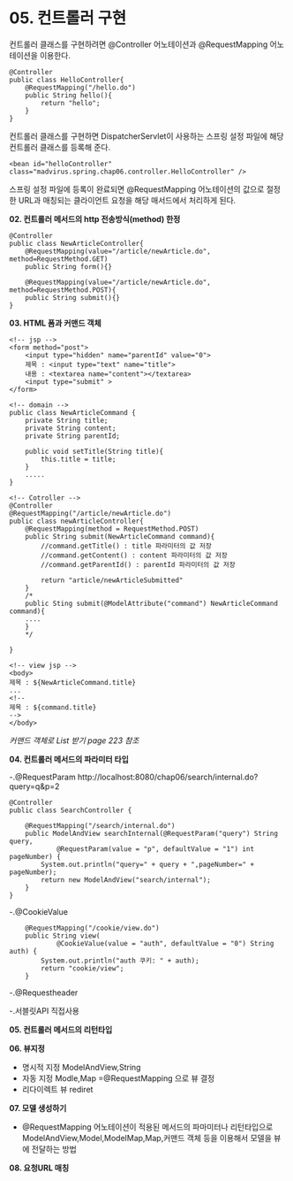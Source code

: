 # 05. 컨트롤러 구현 #

컨트롤러 클래스를 구현하려면 @Controller 어노테이션과 @RequestMapping 어노테이션을 이용한다.


	@Controller
	public class HelloController{
		@RequestMapping("/hello.do")
		public String hello(){
			return "hello";
		}
	}

컨트롤러 클래스를 구현하면 DispatcherServlet이 사용하는 스프링 설정 파일에 해당 컨트롤러 클래스를 등록해 준다.

	<bean id="helloController" class="madvirus.spring.chap06.controller.HelloController" />
스프링 설정 파일에 등록이 완료되면 @RequestMapping 어노테이션의 값으로 절정한 URL과 매칭되는 클라이언트 요청을 해당 매서드에서 처리하게 된다.

**02. 컨트롤러 메서드의 http 전송방식(method) 한정**
	
	@Controller
	public class NewArticleController{
		@RequestMapping(value="/article/newArticle.do", method=RequestMethod.GET)
		public String form(){}

		@RequestMapping(value="/article/newArticle.do", method=RequestMethod.POST){
		public String submit(){}
	}	

**03. HTML 폼과 커맨드 객체**  

	<!-- jsp -->
	<form method="post">
		<input type="hidden" name="parentId" value="0">
		제목 : <input type="text" name="title">
		내용 : <textarea name="content"></textarea>
		<input type="submit" >
	</form>

	<!-- domain -->
	public class NewArticleCommand {
		private String title;
		private String content;
		private String parentId;

		public void setTitle(String title){
			this.title = title;
		}
		.....
	}
	
	<!-- Cotroller -->
    @Controller
    @RequestMapping("/article/newArticle.do")
    public class newArticleController{
    	@RequestMapping(method = RequestMethod.POST)
    	public String submit(NewArticleCommand command){
			//command.getTitle() : title 파라미터의 값 저장 
			//command.getContent() : content 파라미터의 값 저장 
			//command.getParentId() : parentId 파라미터의 값 저장 
    	
    		return "article/newArticleSubmitted"
		}
		/*
		public Sting submit(@ModelAttribute("command") NewArticleCommand command){
		....
		}
		*/

    }

	<!-- view jsp -->
	<body>
	제목 : ${NewArticleCommand.title}
	...
	<!--
	제목 : ${command.title}
	-->
	</body>

*커맨드 객체로 List 받기 page 223 참조*

**04. 컨트롤러 메서드의 파라미터 타입**

   
-.@RequestParam
	http://localhost:8080/chap06/search/internal.do?query=q&p=2

	@Controller
	public class SearchController {
	
		@RequestMapping("/search/internal.do")
		public ModelAndView searchInternal(@RequestParam("query") String query,
				@RequestParam(value = "p", defaultValue = "1") int pageNumber) {
			System.out.println("query=" + query + ",pageNumber=" + pageNumber);
			return new ModelAndView("search/internal");
		}
	} 
   -.@CookieValue

		@RequestMapping("/cookie/view.do")
		public String view(
				@CookieValue(value = "auth", defaultValue = "0") String auth) {
			System.out.println("auth 쿠키: " + auth);
			return "cookie/view";
		}
   -.@Requestheader

   -.서블릿API 직접사용

**05. 컨트롤러 메서드의 리턴타입**

**06. 뷰지정**
    
   - 명시적 지정 	ModelAndView,String
   - 자동 지정 Modle,Map =@RequestMapping 으로 뷰 결정
   - 리다이렉트 뷰 rediret
 
**07. 모델 생성하기**

- @RequestMapping 어노테이션이 적용된 메서드의 파마미터나 리턴타입으로 ModelAndView,Model,ModelMap,Map,커맨드 객체
  등을 이용해서 모델을 뷰에 전달하는 방법
  
  
**08. 요청URL 매칭**
	


